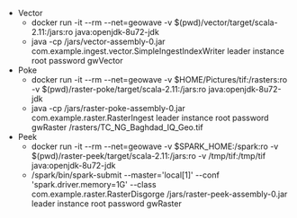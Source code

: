    * Vector
      - docker run -it --rm --net=geowave -v $(pwd)/vector/target/scala-2.11:/jars:ro java:openjdk-8u72-jdk
      - java -cp /jars/vector-assembly-0.jar com.example.ingest.vector.SimpleIngestIndexWriter leader instance root password gwVector
   * Poke
      - docker run -it --rm --net=geowave -v $HOME/Pictures/tif:/rasters:ro -v $(pwd)/raster-poke/target/scala-2.11:/jars:ro java:openjdk-8u72-jdk
      - java -cp /jars/raster-poke-assembly-0.jar com.example.raster.RasterIngest leader instance root password gwRaster /rasters/TC_NG_Baghdad_IQ_Geo.tif
   * Peek
      - docker run -it --rm --net=geowave -v $SPARK_HOME:/spark:ro -v $(pwd)/raster-peek/target/scala-2.11:/jars:ro -v /tmp/tif:/tmp/tif java:openjdk-8u72-jdk
      - /spark/bin/spark-submit --master='local[1]' --conf 'spark.driver.memory=1G' --class com.example.raster.RasterDisgorge /jars/raster-peek-assembly-0.jar leader instance root password gwRaster
